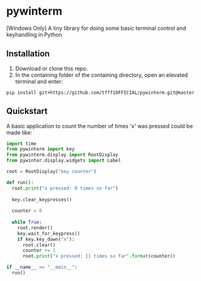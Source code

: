 # pywinterm
[Windows Only] A tiny library for doing some basic terminal control and keyhandling in Python

## Installation

1. Download or clone this repo.
2. In the containing folder of the containing directory, open an elevated terminal and enter:
```
pip install git+https://github.com/tfff1OFFICIAL/pywinterm.git@master
```

## Quickstart

A basic application to count the number of times 'x' was pressed could be made like:

```python
import time
from pywinterm import key
from pywinterm.display import RootDisplay
from pywinter.display.widgets import Label

root = RootDisplay("key counter")

def run():
  root.print("x pressed: 0 times so far")
  
  key.clear_keypresses()
  
  counter = 0
  
  while True:
    root.render()
    key.wait_for_keypress()
    if key.key_down("x"):
      root.clear()
      counter += 1
      root.print("x pressed: {} times so far".format(counter))

if __name__ == "__main__":
  run()
